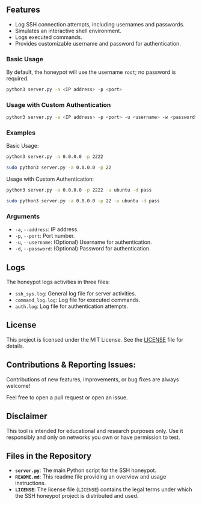 ## Features

- Log SSH connection attempts, including usernames and passwords.
- Simulates an interactive shell environment.
- Logs executed commands.
- Provides customizable username and password for authentication.

### Basic Usage 

By default, the honeypot will use the username `root`; no password is required.

```bash
python3 server.py -a <IP address> -p <port>
```

### Usage with Custom Authentication

```sh
python3 server.py -a <IP address> -p <port> -u <username> -w <password>
```

### Examples

Basic Usage:
```sh
python3 server.py -a 0.0.0.0 -p 2222

sudo python3 server.py -a 0.0.0.0 -p 22
```

Usage with Custom Authentication:

```sh
python3 server.py -a 0.0.0.0 -p 2222 -u ubuntu -d pass

sudo python3 server.py -a 0.0.0.0 -p 22 -u ubuntu -d pass 
```

### Arguments

* `-a`, `--address`: IP address.
* `-p`, `--port`: Port number.
* `-u`, `--username`: (Optional) Username for authentication.
* `-d`, `--password`: (Optional) Password for authentication.

## Logs

The honeypot logs activities in three files:

- `ssh_sys.log`: General log file for server activities.
- `command_log.log`: Log file for executed commands.
- `auth.log`: Log file for authentication attempts.

## License

This project is licensed under the MIT License. See the [LICENSE](LICENSE) file for details.

## Contributions & Reporting Issues:

Contributions of new features, improvements, or bug fixes are always welcome!

Feel free to open a pull request or open an issue.

## Disclaimer

This tool is intended for educational and research purposes only. Use it responsibly and only on networks you own or have permission to test.

## Files in the Repository

- **`server.py`**: The main Python script for the SSH honeypot.
- **`README.md`**: This readme file providing an overview and usage instructions.
- **`LICENSE`**:  The license file (`LICENSE`) contains the legal terms under which the SSH honeypot project is distributed and used.
